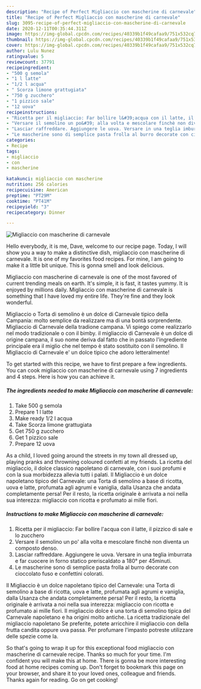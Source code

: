 ```yaml
---
description: "Recipe of Perfect Migliaccio con mascherine di carnevale"
title: "Recipe of Perfect Migliaccio con mascherine di carnevale"
slug: 3095-recipe-of-perfect-migliaccio-con-mascherine-di-carnevale
date: 2020-12-11T00:35:44.311Z
image: https://img-global.cpcdn.com/recipes/40339b1f49cafaa9/751x532cq70/migliaccio-con-mascherine-di-carnevale-recipe-main-photo.jpg
thumbnail: https://img-global.cpcdn.com/recipes/40339b1f49cafaa9/751x532cq70/migliaccio-con-mascherine-di-carnevale-recipe-main-photo.jpg
cover: https://img-global.cpcdn.com/recipes/40339b1f49cafaa9/751x532cq70/migliaccio-con-mascherine-di-carnevale-recipe-main-photo.jpg
author: Lulu Nunez
ratingvalue: 5
reviewcount: 37791
recipeingredient:
- "500 g semola"
- "1 l latte"
- "1/2 l acqua"
- " Scorza limone grattugiata"
- "750 g zucchero"
- "1 pizzico sale"
- "12 uova"
recipeinstructions:
- "Ricetta per il migliaccio: Far bollire l&#39;acqua con il latte, il pizzico di sale e lo zucchero"
- "Versare il semolino un po&#39; alla volta e mescolare finchè non diventa un composto denso."
- "Lasciar raffreddare. Aggiungere le uova. Versare in una teglia imburrata e far cuocere in forno statico preriscaldato a 180° per 45minuti."
- "Le mascherine sono di semplice pasta frolla al burro decorate con cioccolato fuso e confettini colorati."
categories:
- Recipe
tags:
- migliaccio
- con
- mascherine

katakunci: migliaccio con mascherine 
nutrition: 256 calories
recipecuisine: American
preptime: "PT29M"
cooktime: "PT41M"
recipeyield: "3"
recipecategory: Dinner

---
```



![Migliaccio con mascherine di carnevale](https://img-global.cpcdn.com/recipes/40339b1f49cafaa9/751x532cq70/migliaccio-con-mascherine-di-carnevale-recipe-main-photo.jpg)

Hello everybody, it is me, Dave, welcome to our recipe page. Today, I will show you a way to make a distinctive dish, migliaccio con mascherine di carnevale. It is one of my favorites food recipes. For mine, I am going to make it a little bit unique. This is gonna smell and look delicious.

Migliaccio con mascherine di carnevale is one of the most favored of current trending meals on earth. It's simple, it is fast, it tastes yummy. It is enjoyed by millions daily. Migliaccio con mascherine di carnevale is something that I have loved my entire life. They're fine and they look wonderful.

Migliaccio o Torta di semolino è un dolce di Carnevale tipico della Campania: molto semplice da realizzare ma di una bontà sorprendente. Migliaccio di Carnevale della tradione campana. Vi spiego come realizzarlo nel modo tradizionale o con il bimby. il migliaccio di Carnevale è un dolce di origine campana, il suo nome deriva dal fatto che in passato l&#39;ingrediente principale era il miglio che nel tempo è stato sostituito con il semolino. Il Migliaccio di Carnevale e&#39; un dolce tipico che adoro letteralmente!


To get started with this recipe, we have to first prepare a few ingredients. You can cook migliaccio con mascherine di carnevale using 7 ingredients and 4 steps. Here is how you can achieve it.

<!--inarticleads1-->

##### The ingredients needed to make Migliaccio con mascherine di carnevale:

1. Take 500 g semola
1. Prepare 1 l latte
1. Make ready 1/2 l acqua
1. Take  Scorza limone grattugiata
1. Get 750 g zucchero
1. Get 1 pizzico sale
1. Prepare 12 uova


As a child, I loved going around the streets in my town all dressed up, playing pranks and throwning coloured confetti at my friends. La ricetta del migliaccio, il dolce classico napoletano di carnevale, con i suoi profumi e con la sua morbidezza allevia tutti i palati. Il Migliaccio è un dolce napoletano tipico del Carnevale: una Torta di semolino a base di ricotta, uova e latte, profumata agli agrumi e vaniglia, dalla Usanza che andata completamente persa! Per il resto, la ricetta originale è arrivata a noi nella sua interezza: migliaccio con ricotta e profumato ai mille fiori. 

<!--inarticleads2-->

##### Instructions to make Migliaccio con mascherine di carnevale:

1. Ricetta per il migliaccio: Far bollire l&#39;acqua con il latte, il pizzico di sale e lo zucchero
1. Versare il semolino un po&#39; alla volta e mescolare finchè non diventa un composto denso.
1. Lasciar raffreddare. Aggiungere le uova. Versare in una teglia imburrata e far cuocere in forno statico preriscaldato a 180° per 45minuti.
1. Le mascherine sono di semplice pasta frolla al burro decorate con cioccolato fuso e confettini colorati.


Il Migliaccio è un dolce napoletano tipico del Carnevale: una Torta di semolino a base di ricotta, uova e latte, profumata agli agrumi e vaniglia, dalla Usanza che andata completamente persa! Per il resto, la ricetta originale è arrivata a noi nella sua interezza: migliaccio con ricotta e profumato ai mille fiori. Il migliaccio dolce è una torta di semolino tipica del Carnevale napoletano e ha origini molto antiche. La ricetta tradizionale del migliaccio napoletano Se preferite, potete arricchire il migliaccio con della frutta candita oppure uva passa. Per profumare l&#39;impasto potreste utilizzare delle spezie come la. 

So that's going to wrap it up for this exceptional food migliaccio con mascherine di carnevale recipe. Thanks so much for your time. I'm confident you will make this at home. There is gonna be more interesting food at home recipes coming up. Don't forget to bookmark this page on your browser, and share it to your loved ones, colleague and friends. Thanks again for reading. Go on get cooking!
